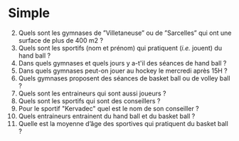 # Simple

2. Quels sont les gymnases de ”Villetaneuse” ou de ”Sarcelles” qui ont une surface de plus de 400 m2 ?
3. Quels sont les sportifs (nom et prénom) qui pratiquent (*i.e.* jouent) du hand ball ?
4. Dans quels gymnases et quels jours y a-t'il des séances de hand ball ?
5. Dans quels gymnases peut-on jouer au hockey le mercredi après 15H ?
8. Quels gymnases proposent des séances de basket ball ou de volley ball ?
9. Quels sont les entraineurs qui sont aussi joueurs ?
10. Quels sont les sportifs qui sont des conseillers ?
11. Pour le sportif "Kervadec" quel est le nom de son conseiller ?
12. Quels entraineurs entrainent du hand ball et du basket ball ?
14. Quelle est la moyenne d’âge des sportives qui pratiquent du basket ball ?


